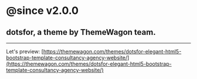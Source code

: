 # @since v2.0.0

## dotsfor, a theme by ThemeWagon team.

---

Let's preview:
[https://themewagon.com/themes/dotsfor-elegant-html5-bootstrap-template-consultancy-agency-website/](https://themewagon.com/themes/dotsfor-elegant-html5-bootstrap-template-consultancy-agency-website/)
